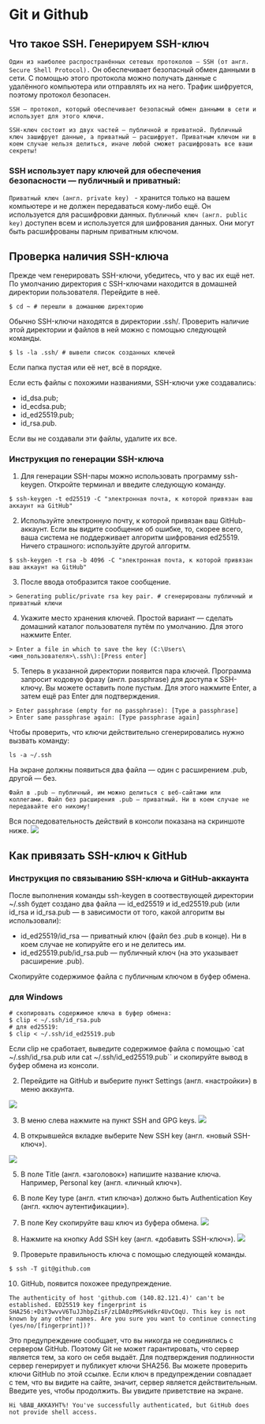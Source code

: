 # Git и Github

## Что такое SSH. Генерируем SSH-ключ

``Один из наиболее распространённых сетевых протоколов — SSH (от англ. Secure Shell Protocol).`` Он обеспечивает безопасный обмен данными в сети. С помощью этого протокола можно получать данные с удалённого компьютера или отправлять их на него. Трафик шифруется, поэтому протокол безопасен.

```
SSH — протокол, который обеспечивает безопасный обмен данными в сети и использует для этого ключи.

SSH-ключ состоит из двух частей — публичной и приватной. Публичный ключ зашифрует данные, а приватный — расшифрует. Приватным ключом ни в коем случае нельзя делиться, иначе любой сможет расшифровать все ваши секреты!

```

### SSH использует пару ключей для обеспечения безопасности — публичный и приватный: 

`Приватный ключ (англ. private key) ` - хранится только на вашем компьютере и не должен передаваться кому-либо ещё. Он используется для расшифровки данных.
`Публичный ключ (англ. public key)` доступен всем и используется для шифрования данных. Они могут быть расшифрованы парным приватным ключом.

## Проверка наличия SSH-ключа

Прежде чем генерировать SSH-ключи, убедитесь, что у вас их ещё нет. По умолчанию директория с SSH-ключами находится в домашней директории пользователя. Перейдите в неё.

```
$ cd ~ # перешли в домашнюю директорию 
```

Обычно SSH-ключи находятся в директории .ssh/. Проверить наличие этой директории и файлов в ней можно с помощью следующей команды.

```
$ ls -la .ssh/ # вывели список созданных ключей 
```

Если папка пустая или её нет, всё в порядке. 

Если есть файлы с похожими названиями, SSH-ключи уже создавались:
- id_dsa.pub;
- id_ecdsa.pub;
- id_ed25519.pub;
- id_rsa.pub.

Если вы не создавали эти файлы, удалите их все.

### Инструкция по генерации SSH-ключа

1. Для генерации SSH-пары можно использовать программу ssh-keygen. Откройте терминал и введите следующую команду.
```
$ ssh-keygen -t ed25519 -C "электронная почта, к которой привязан ваш аккаунт на GitHub" 
```
2. Используйте электронную почту, к которой привязан ваш GitHub-аккаунт. Если вы видите сообщение об ошибке, то, скорее всего, ваша система не поддерживает алгоритм шифрования ed25519. Ничего страшного: используйте другой алгоритм.

```
$ ssh-keygen -t rsa -b 4096 -C "электронная почта, к которой привязан ваш аккаунт на GitHub" 
```

3. После ввода отобразится такое сообщение.
```
> Generating public/private rsa key pair. # сгенерированы публичный и приватный ключи 
```

4. Укажите место хранения ключей. Простой вариант — сделать домашний каталог пользователя путём по умолчанию. Для этого нажмите Enter.
```
> Enter a file in which to save the key (C:\Users\<имя_пользователя>\.ssh\):[Press enter] 
```

5. Теперь в указанной директории появится пара ключей.
Программа запросит кодовую фразу (англ. passphrase) для доступа к SSH-ключу. Вы можете оставить поле пустым. Для этого нажмите Enter, а затем ещё раз Enter для подтверждения.

```
> Enter passphrase (empty for no passphrase): [Type a passphrase]
> Enter same passphrase again: [Type passphrase again] 
```

Чтобы  проверить, что ключи действительно сгенерировались нужно вызвать  команду:
```
ls -a ~/.ssh 
```

На экране должны появиться два файла — один с расширением .pub, другой — без. 

```
Файл в .pub — публичный, им можно делиться с веб-сайтами или коллегами. Файл без расширения .pub — приватный. Ни в коем случае не передавайте его никому! 
```
Вся последовательность действий в консоли показана на скриншоте ниже.
![](images/M2_T4_01_1684937563.png)

## Как привязать SSH-ключ к GitHub

### Инструкция по связыванию SSH-ключа и GitHub-аккаунта

После выполнения команды ssh-keygen в соотвествующей директории ~/.ssh будет создано два файла — id_ed25519 и id_ed25519.pub (или id_rsa и id_rsa.pub — в зависимости от того, какой алгоритм вы использовали):

- id_ed25519/id_rsa — приватный ключ (файл без .pub в конце). Ни в коем случае не копируйте его и не делитесь им.
- id_ed25519.pub/id_rsa.pub — публичный ключ (на это указывает расширение .pub).

Скопируйте содержимое файла с публичным ключом в буфер обмена.
### для Windows
```
# скопировать содержимое ключа в буфер обмена:
$ clip < ~/.ssh/id_rsa.pub
# для ed25519:
$ clip < ~/.ssh/id_ed25519.pub
```

Если clip не сработает, выведите содержимое файла с помощью `cat ~/.ssh/id_rsa.pub или cat ~/.ssh/id_ed25519.pub`` и скопируйте вывод в буфер обмена из консоли.

2. Перейдите на GitHub и выберите пункт Settings (англ. «настройки») в меню аккаунта.

![](images/M2_T4_03_01_1685016747.png)

3. В меню слева нажмите на пункт SSH and GPG keys.
![](images/M2_T4_03_02_1685016772.png)

4. В открывшейся вкладке выберите New SSH key (англ. «новый SSH-ключ»).

![](images/M2_T4_03_03_1685016795.png)

5. В поле Title (англ. «заголовок») напишите название ключа. Например, Personal key (англ. «личный ключ»).
6. В поле Key type (англ. «тип ключа») должно быть Authentication Key (англ. «ключ аутентификации»).
7. В поле Key скопируйте ваш ключ из буфера обмена.
![](images/M2_T4_03_04_1685016816.png)

8. Нажмите на кнопку Add SSH key (англ. «добавить SSH-ключ»).
![](images/M2_T4_03_05_1685016840.png)

9. Проверьте правильность ключа с помощью следующей команды.
```
$ ssh -T git@github.com 
```
10. GitHub, появится похожее предупреждение.
```
The authenticity of host 'github.com (140.82.121.4)' can't be established. ED25519 key fingerprint is SHA256:+DiY3wvvV6TuJJhbpZisF/zLDA0zPMSvHdkr4UvCOqU. This key is not known by any other names. Are you sure you want to continue connecting (yes/no/[fingerprint])? 
```

Это предупреждение сообщает, что вы никогда не соединялись с сервером GitHub. Поэтому Git не может гарантировать, что сервер является тем, за кого он себя выдаёт.
Для подтверждения подлинности сервер генерирует и публикует ключи SHA256. Вы можете проверить ключи GitHub по этой ссылке. Если ключ в предупреждении совпадает с тем, что вы видите на сайте, значит, сервер является действительным. Введите yes, чтобы продолжить. Вы увидите приветствие на экране.

```
Hi %ВАШ_АККАУНТ%! You've successfully authenticated, but GitHub does not provide shell access. 
```